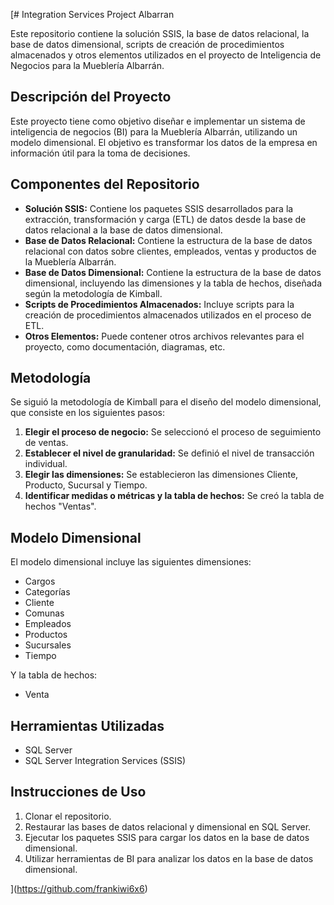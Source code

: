 [# Integration Services Project Albarran

Este repositorio contiene la solución SSIS, la base de datos relacional, la base de datos dimensional, scripts de creación de procedimientos almacenados y otros elementos utilizados en el proyecto de Inteligencia de Negocios para la Mueblería Albarrán.

## Descripción del Proyecto

Este proyecto tiene como objetivo diseñar e implementar un sistema de inteligencia de negocios (BI) para la Mueblería Albarrán, utilizando un modelo dimensional. El objetivo es transformar los datos de la empresa en información útil para la toma de decisiones.

## Componentes del Repositorio

* **Solución SSIS:** Contiene los paquetes SSIS desarrollados para la extracción, transformación y carga (ETL) de datos desde la base de datos relacional a la base de datos dimensional.
* **Base de Datos Relacional:** Contiene la estructura de la base de datos relacional con datos sobre clientes, empleados, ventas y productos de la Mueblería Albarrán.
* **Base de Datos Dimensional:** Contiene la estructura de la base de datos dimensional, incluyendo las dimensiones y la tabla de hechos, diseñada según la metodología de Kimball.
* **Scripts de Procedimientos Almacenados:** Incluye scripts para la creación de procedimientos almacenados utilizados en el proceso de ETL.
* **Otros Elementos:** Puede contener otros archivos relevantes para el proyecto, como documentación, diagramas, etc.

## Metodología

Se siguió la metodología de Kimball para el diseño del modelo dimensional, que consiste en los siguientes pasos:

1. **Elegir el proceso de negocio:** Se seleccionó el proceso de seguimiento de ventas.
2. **Establecer el nivel de granularidad:** Se definió el nivel de transacción individual.
3. **Elegir las dimensiones:** Se establecieron las dimensiones Cliente, Producto, Sucursal y Tiempo.
4. **Identificar medidas o métricas y la tabla de hechos:** Se creó la tabla de hechos "Ventas".

## Modelo Dimensional

El modelo dimensional incluye las siguientes dimensiones:

* Cargos
* Categorías
* Cliente
* Comunas
* Empleados
* Productos
* Sucursales
* Tiempo

Y la tabla de hechos:

* Venta

## Herramientas Utilizadas

* SQL Server
* SQL Server Integration Services (SSIS)

## Instrucciones de Uso

1. Clonar el repositorio.
2. Restaurar las bases de datos relacional y dimensional en SQL Server.
3. Ejecutar los paquetes SSIS para cargar los datos en la base de datos dimensional.
4. Utilizar herramientas de BI para analizar los datos en la base de datos dimensional.

](https://github.com/frankiwi6x6)
